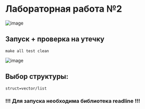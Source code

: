 # Лабораторная работа №2

![image](https://i2.paste.pics/15a4ab26f8426da2b4de4e4a16296623.png?trs=ae49b001abae98c1bbe709082fbe5fe45e08442e7f963e37e5ebbafb731c22b4)

## Запуск + проверка на утечку
```
make all test clean
```
![image](https://i2.paste.pics/777b3eadf4764bb77632dfd4c1b87b65.png?trs=ae49b001abae98c1bbe709082fbe5fe45e08442e7f963e37e5ebbafb731c22b4)
## Выбор структуры:

```
struct=vector/list
```

### !!! Для запуска необходима библиотека readline !!!
